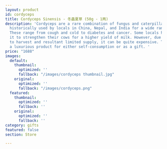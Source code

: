 ```yaml
---
layout: product
id: cordyceps
title: Cordyceps Sinensis - 冬蟲夏草 (50g - 1两)
description: 'Cordyceps are a rare combination of fungus and caterpillar that''s been
  historically used by locals in China, Nepal, and India for a wide range of issues.
  These range from cough and cold to diabetes and cancer. Some locals have even used
  it to strengthen their cows for a higher yield of milk. However, due to its difficulty
  to harvest and resultant limited supply, it can be quite expensive. This makes it
  a luxurious product for either self-consumption or as a gift. '
price: "1688"
images:
  default:
    thumbnail:
      optimized: ''
      fallback: "/images/cordyceps thumbnail.jpg"
    original:
      optimized: ''
      fallback: "/images/cordyceps.png"
  featured:
    thumbnail:
      optimized: ''
      fallback: ''
    original:
      optimized: ''
      fallback: ''
category: gifts
featured: false
section: Store

---
```

